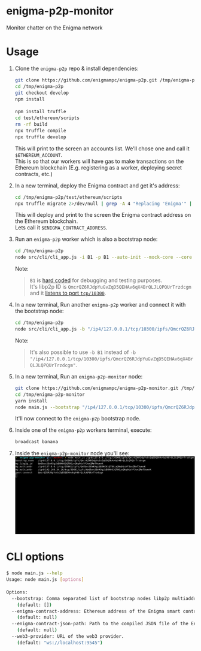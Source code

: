 # enigma-p2p-monitor

Monitor chatter on the Enigma network

# Usage

1.  Clone the `enigma-p2p` repo & install dependencies:

    ```bash
    git clone https://github.com/enigmampc/enigma-p2p.git /tmp/enigma-p2p
    cd /tmp/enigma-p2p
    git checkout develop
    npm install

    npm install truffle
    cd test/ethereum/scripts
    rm -rf build
    npx truffle compile
    npx truffle develop
    ```

    This will print to the screen an accounts list. We'll chose one and call it `$ETHEREUM_ACCOUNT`.  
    This is so that our workers will have gas to make transactions on the Ethereum blockchain (E.g. registering as a worker, deploying secret contracts, etc.)

2.  In a new terminal, deploy the Enigma contract and get it's address:

    ```bash
    cd /tmp/enigma-p2p/test/ethereum/scripts
    npx truffle migrate 2>/dev/null | grep -A 4 "Replacing 'Enigma'" | grep 'contract address' | awk '{print $NF}'
    ```

    This will deploy and print to the screen the Enigma contract address on the Ethereum blockchain.  
    Lets call it `$ENIGMA_CONTRACT_ADDRESS`.

3.  Run an `enigma-p2p` worker which is also a bootstrap node:

    ```bash
    cd /tmp/enigma-p2p
    node src/cli/cli_app.js -i B1 -p B1 --auto-init --mock-core --core 127.0.0.1:3456 --ethereum-address "$ETHEREUM_ACCOUNT" --ethereum-contract-address "$ENIGMA_CONTRACT_ADDRESS"
    ```

    Note:

    > `B1` is [hard coded](https://github.com/enigmampc/enigma-p2p/blob/ada81f91111ec9f4a83c2abae21210776db54a4e/test/singleConfig/id-l.json) for debugging and testing purposes.  
    > It's libp2p ID is `QmcrQZ6RJdpYuGvZqD5QEHAv6qX4BrQLJLQPQUrTrzdcgm` and it [listens to port `tcp/10300`](https://github.com/enigmampc/enigma-p2p/blob/c30ed1e82853a793c9453a79efeb654ee77dec38/configs/debug.json#L2).

4.  In a new terminal, Run another `enigma-p2p` worker and connect it with the bootstrap node:

    ```bash
    cd /tmp/enigma-p2p
    node src/cli/cli_app.js -b "/ip4/127.0.0.1/tcp/10300/ipfs/QmcrQZ6RJdpYuGvZqD5QEHAv6qX4BrQLJLQPQUrTrzdcgm" --auto-init --mock-core --core 127.0.0.1:3456 --ethereum-address "$ETHEREUM_ACCOUNT" --ethereum-contract-address "$ENIGMA_CONTRACT_ADDRESS"
    ```

    Note:

    > It's also possible to use `-b B1` instead of `-b "/ip4/127.0.0.1/tcp/10300/ipfs/QmcrQZ6RJdpYuGvZqD5QEHAv6qX4BrQLJLQPQUrTrzdcgm"`.

5.  In a new terminal, Run an `enigma-p2p-monitor` node:

    ```bash
    git clone https://github.com/enigmampc/enigma-p2p-monitor.git /tmp/enigma-p2p-monitor
    cd /tmp/enigma-p2p-monitor
    yarn install
    node main.js --bootstrap "/ip4/127.0.0.1/tcp/10300/ipfs/QmcrQZ6RJdpYuGvZqD5QEHAv6qX4BrQLJLQPQUrTrzdcgm"  --enigma-contract-json-path "/tmp/enigma-p2p/test/ethereum/scripts/build/contracts/Enigma.json" --enigma-contract-address "$ENIGMA_CONTRACT_ADDRESS"
    ```

    It'll now connect to the `enigma-p2p` bootstrap node.

6.  Inside one of the `enigma-p2p` workers terminal, execute:

    ```bash
    broadcast banana
    ```

7.  Inside the `enigma-p2p-monitor` node you'll see:
    ![demo](/demo.gif)

# CLI options

```bash
$ node main.js --help
Usage: node main.js [options]

Options:
  --bootstrap: Comma separated list of bootstrap nodes libp2p multiaddr.
    (default: [])
  --enigma-contract-address: Ethereum address of the Enigma smart contract.
    (default: null)
  --enigma-contract-json-path: Path to the compiled JSON file of the Enigma smart contract.
    (default: null)
  --web3-provider: URL of the web3 provider.
    (default: "ws://localhost:9545")
```
